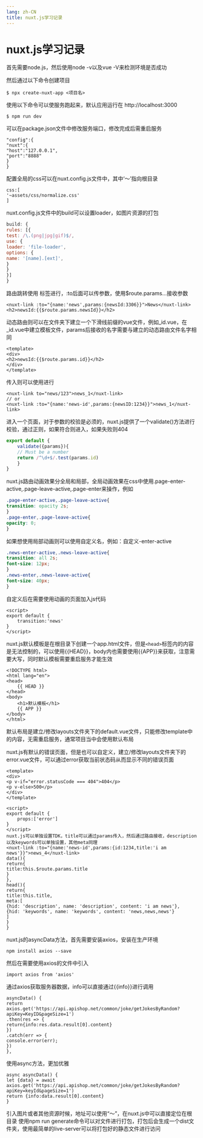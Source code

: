 ```yaml
---
lang: zh-CN
title: nuxt.js学习记录
---
```


# nuxt.js学习记录

首先需要node.js，然后使用node -v以及vue -V来检测环境是否成功

然后通过以下命令创建项目

```
$ npx create-nuxt-app <项目名>
```

使用以下命令可以使服务跑起来，默认应用运行在 http://localhost:3000
```
$ npm run dev
```
可以在package.json文件中修改服务端口，修改完成后需重启服务
```
"config":{
"nuxt":{
"host":"127.0.0.1",
"port":"8888"
}
}
```
配置全局的css可以在nuxt.config.js文件中，其中‘～’指向根目录
```
css:[
'~assets/css/normalize.css'
]
```
nuxt.config.js文件中的build可以设置loader，如图片资源的打包
```javascript
build: {
rules: [{
test: /\.(png|jpg|gif)$/,
use: {
loader: 'file-loader',
options: {
name: '[name].[ext]',
}
}
}]
}
```
路由跳转使用 <nuxt-link></nuxt-link> 标签进行，:to后面可以传参数，使用$route.params...接收参数
```vue
<nuxt-link :to="{name:'news',params:{newsId:3306}}">News</nuxt-link>
<h2>newsId:{{$route.params.newsId}}</h2>
```
动态路由则可以在文件夹下建立一个下滑线前缀的vue文件，例如_id.vue，在_id.vue中建立模板文件，params后接收的名字需要与建立的动态路由文件名字相同
```vue
<template>
<div>
<h2>newsId:{{$route.params.id}}</h2>
</div>
</template>
```
传入则可以使用<nuxt-link></nuxt-link>进行
```vue
<nuxt-link to="news/123">news_1</nuxt-link>
// or
<nuxt-link :to="{name:'news-id',params:{newsID:1234}}">news_1</nuxt-link>
```
进入一个页面，对于参数的校验是必须的，nuxt.js提供了一个validate()方法进行校验，通过正则，如果符合则进入，如果失败则404
```javascript
export default {
    validate({params}){
    // Must be a number
    return /^\d+$/.test(params.id)
    }
}
```
nuxt.js路由动画效果分全局和局部，全局动画效果在css中使用.page-enter-active,.page-leave-active,.page-enter来操作，例如
```css
.page-enter-active,.page-leave-active{
transition: opacity 2s;
}
.page-enter,.page-leave-active{
opacity: 0;
}
```
如果想使用局部动画则可以使用自定义名，例如：自定义-enter-active
```css
.news-enter-active,.news-leave-active{
transition: all 2s;
font-size: 12px;
}
.news-enter,.news-leave-active{
font-size: 40px;
}
```
自定义后在需要使用动画的页面加入js代码
```
<script>
export default {
    transition:'news'
}
</script>
```
nuxt.js默认模板是在根目录下创建一个app.html文件，但是`<head>`标签内的内容是无法控制的，可以使用{{HEAD}}，body内也需要使用{{APP}}来获取，注意需要大写，同时默认模板需要重启服务才能生效

```vue
<!DOCTYPE html>
<html lang="en">
<head>
    {{ HEAD }}
</head>
<body>
    <h1>默认模板</h1>
    {{ APP }}
</body>
</html>
```
默认布局是建立/修改layouts文件夹下的default.vue文件，只能修改template中的内容，无需重启服务，通常项目当中会使用默认布局

nuxt.js有默认的错误页面，但是也可以自定义，建立/修改layouts文件夹下的error.vue文件，可以通过error获取当前状态码从而显示不同的错误页面
```vue
<template>
<div>
<p v-if="error.statusCode === 404">404</p>
<p v-else>500</p>
</div>
</template>

<script>
export default {
    props:['error']
}
</script>
nuxt.js可以单独设置TDK，title可以通过params传入，然后通过路由接收，description以及keywords可以单独设置，其他meta同理
<nuxt-link :to="{name:'news-id',params:{id:1234,title:'i am news'}}">news_4</nuxt-link>
data(){
return{
title:this.$route.params.title
}
},
head(){
return{
title:this.title,
meta:[
{hid: 'description', name: 'description', content: 'i am news'},
{hid: 'keywords', name: 'keywords', content: 'news,news,news'}
]
}
}
```
nuxt.js的asyncData方法，首先需要安装axios，安装在生产环境
```
npm install axios --save
```
然后在需要使用axios的文件中引入
```
import axios from 'axios'
```
通过axios获取服务器数据，info可以直接通过{{info}}进行调用
```
asyncData() {
return axios.get('https://api.apishop.net/common/joke/getJokesByRandom?apiKey=KeyID&pageSize=1')
.then(res => {
return{info:res.data.result[0].content}
})
.catch(err => {
console.error(err);
})
},
```
使用async方法，更加优雅
```
async asyncData() {
let {data} = await axios.get('https://api.apishop.net/common/joke/getJokesByRandom?apiKey=keyId&pageSize=1')
return {info:data.result[0].content}
}
```
引入图片或者其他资源时候，地址可以使用“～”，在nuxt.js中可以直接定位在根目录
使用npm run generate命令可以对文件进行打包，打包后会生成一个dist文件夹，使用最简单的live-server可以将打包好的静态文件进行访问
